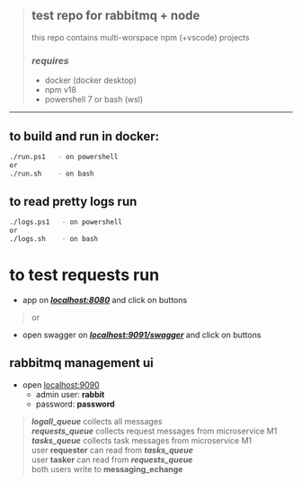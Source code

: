 > ## test repo for rabbitmq + node  
> this repo contains multi-worspace npm (+vscode) projects  
> ###  __*requires*__ 
> * docker (docker desktop)  
> * npm v18
> * powershell 7 or bash (wsl)
---

## to build and run in docker:
```bash
./run.ps1   - on powershell
or
./run.sh    - on bash
```

## to read pretty logs run
```bash
./logs.ps1   - on powershell
or
./logs.sh    - on bash
```

# to test requests run
* app on [__*localhost:8080*__](localhost:8080) and click on buttons
> or  
* open swagger on [__*localhost:9091/swagger*__](localhost:9091/swagger) and click on buttons

## rabbitmq management ui
* open [localhost:9090](localhost:9090)  
    - admin user: __rabbit__  
    - password: __password__  

> __*logall_queue*__ collects all messages  
> __*requests_queue*__ collects request messages from microservice M1  
> __*tasks_queue*__ collects task messages from microservice M1  
> user __requester__ can read from __*tasks_queue*__  
> user __tasker__ can read from __*requests_queue*__  
> both users write to __messaging_echange__

